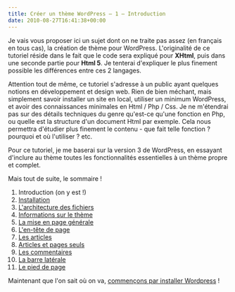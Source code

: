 ```yaml
---
title: Créer un thème WordPress – 1 – Introduction
date: 2010-08-27T16:41:38+00:00
---
```


Je vais vous proposer ici un sujet dont on ne traite pas assez (en français en tous cas), la création de thème pour WordPress. L'originalité de ce tutoriel réside dans le fait que le code sera expliqué pour **XHtml**, puis dans une seconde partie pour **Html 5**. Je tenterai d'expliquer le plus finement possible les différences entre ces 2 langages.

Attention tout de même, ce tutoriel s'adresse à un public ayant quelques notions en développement et design web. Rien de bien méchant, mais simplement savoir installer un site en local, utiliser un minimum WordPress, et avoir des connaissances minimales en Html / Php / Css. Je ne m'étendrai pas sur des détails techniques du genre qu'est-ce qu'une fonction en Php, ou quelle est la structure d'un document Html par exemple. Cela nous permettra d'étudier plus finement le contenu - que fait telle fonction ? pourquoi et où l'utiliser ? etc.

Pour ce tutoriel, je me baserai sur la version 3 de WordPress, en essayant d'inclure au thème toutes les fonctionnalités essentielles à un thème propre et complet.

Mais tout de suite, le sommaire !

1.  Introduction (on y est !)
2.  [Installation](/archives/creer-un-theme-wordpress-2-installation)
3.  [L'architecture des fichiers](/archives/creer-un-theme-wordpress-3-larchitecture-des-fichiers)
4.  [Informations sur le thème](/archives/creer-un-theme-wordpress-4-informations-sur-le-theme)
5.  [La mise en page générale](/archives/creer-un-theme-wordpress-5-la-mise-en-page-generale)
6.  [L'en-tête de page](/archives/creer-un-theme-wordpress-6-len-tete-de-page)
7.  [Les articles](/archives/creer-un-theme-wordpress-7-les-articles)
8.  [Articles et pages seuls](/archives/creer-un-theme-wordpress-8-articles-et-pages-seuls)
9.  [Les commentaires](/archives/creer-un-theme-wordpress-9-les-commentaires)
10.  [La barre latérale](/archives/creer-un-theme-wordpress-10-la-barre-laterale)
11.  [Le pied de page](/archives/creer-un-theme-wordpress-11-le-pied-de-page)

Maintenant que l'on sait où on va, [commençons par installer Wordpress](/archives/creer-un-theme-wordpress-2-installation) !